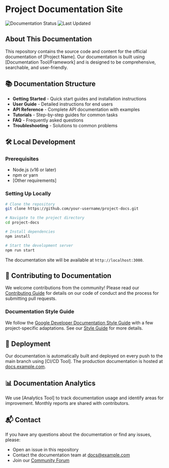 # Project Documentation Site

![Documentation Status](https://img.shields.io/badge/Documentation-Up%20to%20Date-brightgreen)
![Last Updated](https://img.shields.io/badge/Last%20Updated-March%202025-blue)

## About This Documentation

This repository contains the source code and content for the official documentation of [Project Name]. Our documentation is built using [Documentation Tool/Framework] and is designed to be comprehensive, searchable, and user-friendly.

## 📚 Documentation Structure

- **Getting Started** - Quick start guides and installation instructions
- **User Guide** - Detailed instructions for end users
- **API Reference** - Complete API documentation with examples
- **Tutorials** - Step-by-step guides for common tasks
- **FAQ** - Frequently asked questions
- **Troubleshooting** - Solutions to common problems

## 🛠️ Local Development

### Prerequisites
- Node.js (v16 or later)
- npm or yarn
- [Other requirements]

### Setting Up Locally

```bash
# Clone the repository
git clone https://github.com/your-username/project-docs.git

# Navigate to the project directory
cd project-docs

# Install dependencies
npm install

# Start the development server
npm run start
```

The documentation site will be available at `http://localhost:3000`.

## 📝 Contributing to Documentation

We welcome contributions from the community! Please read our [Contributing Guide](CONTRIBUTING.md) for details on our code of conduct and the process for submitting pull requests.

### Documentation Style Guide

We follow the [Google Developer Documentation Style Guide](https://developers.google.com/style) with a few project-specific adaptations. See our [Style Guide](STYLE_GUIDE.md) for more details.

## 🚀 Deployment

Our documentation is automatically built and deployed on every push to the main branch using [CI/CD Tool]. The production documentation is hosted at [docs.example.com](https://docs.example.com).

## 📊 Documentation Analytics

We use [Analytics Tool] to track documentation usage and identify areas for improvement. Monthly reports are shared with contributors.

## 📬 Contact

If you have any questions about the documentation or find any issues, please:
- Open an issue in this repository
- Contact the documentation team at docs@example.com
- Join our [Community Forum](https://community.example.com)

